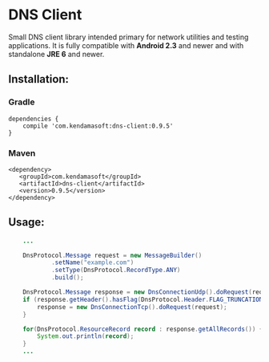 # DNS Client

Small DNS client library intended primary for network utilities and testing applications.
It is fully compatible with <b>Android 2.3</b> and newer and with standalone <b>JRE 6</b> and newer.

## Installation:

### Gradle
```
dependencies {
    compile 'com.kendamasoft:dns-client:0.9.5'
}
```

### Maven
```
<dependency>
   <groupId>com.kendamasoft</groupId>
   <artifactId>dns-client</artifactId>
   <version>0.9.5</version>
</dependency>
```

## Usage:
```java
    ...

    DnsProtocol.Message request = new MessageBuilder()
            .setName("example.com")
            .setType(DnsProtocol.RecordType.ANY)
            .build();

    DnsProtocol.Message response = new DnsConnectionUdp().doRequest(request);
    if (response.getHeader().hasFlag(DnsProtocol.Header.FLAG_TRUNCATION)) {
        response = new DnsConnectionTcp().doRequest(request);
    }

    for(DnsProtocol.ResourceRecord record : response.getAllRecords()) {
        System.out.println(record);
    }
    ...
```